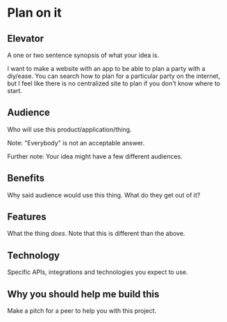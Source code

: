 # Plan on it

## Elevator

A one or two sentence synopsis of what your idea is.

I want to make a website with an app to be able to plan a party with a diy/ease. You can search how to plan for a particular party on the internet, but I feel like there is no centralized site to plan if you don't know where to start.   
## Audience

Who will use this product/application/thing.

Note: "Everybody" is not an acceptable answer.

Further note: Your idea might have a few different audiences.

## Benefits

Why said audience would use this thing. What do they get out of it?

## Features

What the thing _does_. Note that this is different than the above.

## Technology

Specific APIs, integrations and technologies you expect to use.

## Why you should help me build this

Make a pitch for a peer to help you with this project.

